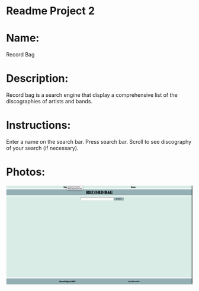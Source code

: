 # Readme Project 2

# Name: 
Record Bag

# Description:
Record bag is a search engine that display a comprehensive list of the discographies of artists and bands.

# Instructions:
Enter a name on the search bar.
Press search bar.
Scroll to see discography of your search (if necessary).

# Photos:
![Main](src/images/Main.png)
